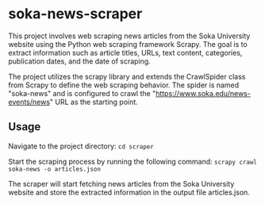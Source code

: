 # soka-news-scraper

This project involves web scraping news articles from the Soka University website using the Python web scraping framework Scrapy. The goal is to extract information such as article titles, URLs, text content, categories, publication dates, and the date of scraping.

The project utilizes the scrapy library and extends the CrawlSpider class from Scrapy to define the web scraping behavior. The spider is named "soka-news" and is configured to crawl the "https://www.soka.edu/news-events/news" URL as the starting point.

## Usage

Navigate to the project directory: ```cd scraper```

Start the scraping process by running the following command: ```scrapy crawl soka-news -o articles.json```

The scraper will start fetching news articles from the Soka University website and store the extracted information in the output file articles.json.
